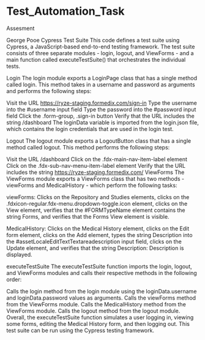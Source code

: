 # Test_Automation_Task
Assesment

George Pooe
Cypress Test Suite
This code defines a test suite using Cypress, a JavaScript-based end-to-end testing framework. The test suite consists of three separate modules - login, logout, and ViewForms - and a main function called executeTestSuite() that orchestrates the individual tests.

Login
The login module exports a LoginPage class that has a single method called login. This method takes in a username and password as arguments and performs the following steps:

Visit the URL https://ryze-staging.formedix.com/sign-in
Type the username into the #username input field
Type the password into the #password input field
Click the .form-group, .sign-in button
Verify that the URL includes the string /dashboard
The loginData variable is imported from the login.json file, which contains the login credentials that are used in the login test.

Logout
The logout module exports a LogoutButton class that has a single method called logout. This method performs the following steps:

Visit the URL /dashboard
Click on the .fdx-main-nav-item-label element
Click on the .fdx-sub-nav-menu-item-label element
Verify that the URL includes the string https://ryze-staging.formedix.com/
ViewForms
The ViewForms module exports a ViewForms class that has two methods - viewForms and MedicalHistory - which perform the following tasks:

viewForms: Clicks on the Repository and Studies elements, clicks on the .fdxicon-regular.fdx-menu.dropdown-toggle.icon element, clicks on the View element, verifies that the #FORMTypeName element contains the string Forms, and verifies that the Forms View element is visible.

MedicalHistory: Clicks on the Medical History element, clicks on the Edit form element, clicks on the Add element, types the string Description into the #assetLocaleEditTextTextareadescription input field, clicks on the Update element, and verifies that the string Description: Description is displayed.

executeTestSuite
The executeTestSuite function imports the login, logout, and ViewForms modules and calls their respective methods in the following order:

Calls the login method from the login module using the loginData.username and loginData.password values as arguments.
Calls the viewForms method from the ViewForms module.
Calls the MedicalHistory method from the ViewForms module.
Calls the logout method from the logout module.
Overall, the executeTestSuite function simulates a user logging in, viewing some forms, editing the Medical History form, and then logging out. This test suite can be run using the Cypress testing framework.
